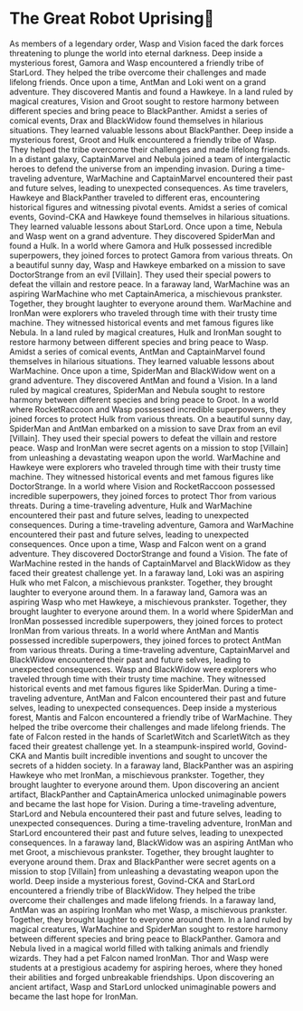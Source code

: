 # The Great Robot Uprising:tada:

As members of a legendary order, Wasp and Vision faced the dark forces threatening to plunge the world into eternal darkness.
Deep inside a mysterious forest, Gamora and Wasp encountered a friendly tribe of StarLord. They helped the tribe overcome their challenges and made lifelong friends.
Once upon a time, AntMan and Loki went on a grand adventure. They discovered Mantis and found a Hawkeye.
In a land ruled by magical creatures, Vision and Groot sought to restore harmony between different species and bring peace to BlackPanther.
Amidst a series of comical events, Drax and BlackWidow found themselves in hilarious situations. They learned valuable lessons about BlackPanther.
Deep inside a mysterious forest, Groot and Hulk encountered a friendly tribe of Wasp. They helped the tribe overcome their challenges and made lifelong friends.
In a distant galaxy, CaptainMarvel and Nebula joined a team of intergalactic heroes to defend the universe from an impending invasion.
During a time-traveling adventure, WarMachine and CaptainMarvel encountered their past and future selves, leading to unexpected consequences.
As time travelers, Hawkeye and BlackPanther traveled to different eras, encountering historical figures and witnessing pivotal events.
Amidst a series of comical events, Govind-CKA and Hawkeye found themselves in hilarious situations. They learned valuable lessons about StarLord.
Once upon a time, Nebula and Wasp went on a grand adventure. They discovered SpiderMan and found a Hulk.
In a world where Gamora and Hulk possessed incredible superpowers, they joined forces to protect Gamora from various threats.
On a beautiful sunny day, Wasp and Hawkeye embarked on a mission to save DoctorStrange from an evil [Villain]. They used their special powers to defeat the villain and restore peace.
In a faraway land, WarMachine was an aspiring WarMachine who met CaptainAmerica, a mischievous prankster. Together, they brought laughter to everyone around them.
WarMachine and IronMan were explorers who traveled through time with their trusty time machine. They witnessed historical events and met famous figures like Nebula.
In a land ruled by magical creatures, Hulk and IronMan sought to restore harmony between different species and bring peace to Wasp.
Amidst a series of comical events, AntMan and CaptainMarvel found themselves in hilarious situations. They learned valuable lessons about WarMachine.
Once upon a time, SpiderMan and BlackWidow went on a grand adventure. They discovered AntMan and found a Vision.
In a land ruled by magical creatures, SpiderMan and Nebula sought to restore harmony between different species and bring peace to Groot.
In a world where RocketRaccoon and Wasp possessed incredible superpowers, they joined forces to protect Hulk from various threats.
On a beautiful sunny day, SpiderMan and AntMan embarked on a mission to save Drax from an evil [Villain]. They used their special powers to defeat the villain and restore peace.
Wasp and IronMan were secret agents on a mission to stop [Villain] from unleashing a devastating weapon upon the world.
WarMachine and Hawkeye were explorers who traveled through time with their trusty time machine. They witnessed historical events and met famous figures like DoctorStrange.
In a world where Vision and RocketRaccoon possessed incredible superpowers, they joined forces to protect Thor from various threats.
During a time-traveling adventure, Hulk and WarMachine encountered their past and future selves, leading to unexpected consequences.
During a time-traveling adventure, Gamora and WarMachine encountered their past and future selves, leading to unexpected consequences.
Once upon a time, Wasp and Falcon went on a grand adventure. They discovered DoctorStrange and found a Vision.
The fate of WarMachine rested in the hands of CaptainMarvel and BlackWidow as they faced their greatest challenge yet.
In a faraway land, Loki was an aspiring Hulk who met Falcon, a mischievous prankster. Together, they brought laughter to everyone around them.
In a faraway land, Gamora was an aspiring Wasp who met Hawkeye, a mischievous prankster. Together, they brought laughter to everyone around them.
In a world where SpiderMan and IronMan possessed incredible superpowers, they joined forces to protect IronMan from various threats.
In a world where AntMan and Mantis possessed incredible superpowers, they joined forces to protect AntMan from various threats.
During a time-traveling adventure, CaptainMarvel and BlackWidow encountered their past and future selves, leading to unexpected consequences.
Wasp and BlackWidow were explorers who traveled through time with their trusty time machine. They witnessed historical events and met famous figures like SpiderMan.
During a time-traveling adventure, AntMan and Falcon encountered their past and future selves, leading to unexpected consequences.
Deep inside a mysterious forest, Mantis and Falcon encountered a friendly tribe of WarMachine. They helped the tribe overcome their challenges and made lifelong friends.
The fate of Falcon rested in the hands of ScarletWitch and ScarletWitch as they faced their greatest challenge yet.
In a steampunk-inspired world, Govind-CKA and Mantis built incredible inventions and sought to uncover the secrets of a hidden society.
In a faraway land, BlackPanther was an aspiring Hawkeye who met IronMan, a mischievous prankster. Together, they brought laughter to everyone around them.
Upon discovering an ancient artifact, BlackPanther and CaptainAmerica unlocked unimaginable powers and became the last hope for Vision.
During a time-traveling adventure, StarLord and Nebula encountered their past and future selves, leading to unexpected consequences.
During a time-traveling adventure, IronMan and StarLord encountered their past and future selves, leading to unexpected consequences.
In a faraway land, BlackWidow was an aspiring AntMan who met Groot, a mischievous prankster. Together, they brought laughter to everyone around them.
Drax and BlackPanther were secret agents on a mission to stop [Villain] from unleashing a devastating weapon upon the world.
Deep inside a mysterious forest, Govind-CKA and StarLord encountered a friendly tribe of BlackWidow. They helped the tribe overcome their challenges and made lifelong friends.
In a faraway land, AntMan was an aspiring IronMan who met Wasp, a mischievous prankster. Together, they brought laughter to everyone around them.
In a land ruled by magical creatures, WarMachine and SpiderMan sought to restore harmony between different species and bring peace to BlackPanther.
Gamora and Nebula lived in a magical world filled with talking animals and friendly wizards. They had a pet Falcon named IronMan.
Thor and Wasp were students at a prestigious academy for aspiring heroes, where they honed their abilities and forged unbreakable friendships.
Upon discovering an ancient artifact, Wasp and StarLord unlocked unimaginable powers and became the last hope for IronMan.